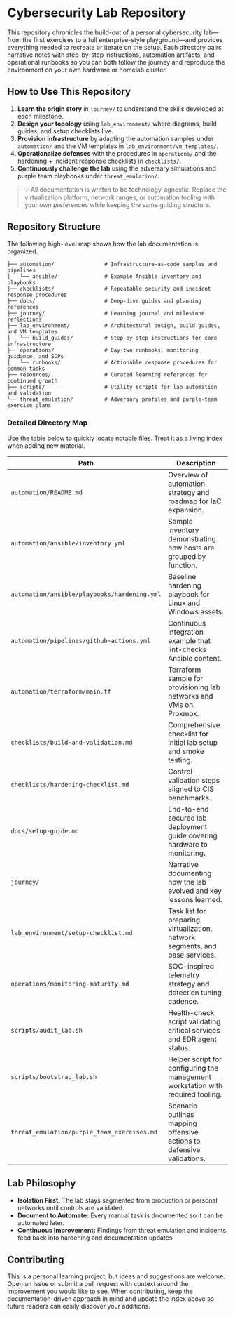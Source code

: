 # Cybersecurity Lab Repository

This repository chronicles the build-out of a personal cybersecurity lab—from the first exercises to a full enterprise-style
playground—and provides everything needed to recreate or iterate on the setup. Each directory pairs narrative notes with
step-by-step instructions, automation artifacts, and operational runbooks so you can both follow the journey and reproduce the
environment on your own hardware or homelab cluster.

## How to Use This Repository

1. **Learn the origin story** in `journey/` to understand the skills developed at each milestone.
2. **Design your topology** using `lab_environment/` where diagrams, build guides, and setup checklists live.
3. **Provision infrastructure** by adapting the automation samples under `automation/` and the VM templates in
   `lab_environment/vm_templates/`.
4. **Operationalize defenses** with the procedures in `operations/` and the hardening + incident response checklists in
   `checklists/`.
5. **Continuously challenge the lab** using the adversary simulations and purple team playbooks under `threat_emulation/`.

> 💡 All documentation is written to be technology-agnostic. Replace the virtualization platform, network ranges, or
> automation tooling with your own preferences while keeping the same guiding structure.

## Repository Structure

The following high-level map shows how the lab documentation is organized.

```text
├── automation/                # Infrastructure-as-code samples and pipelines
│   └── ansible/               # Example Ansible inventory and playbooks
├── checklists/                # Repeatable security and incident response procedures
├── docs/                      # Deep-dive guides and planning references
├── journey/                   # Learning journal and milestone reflections
├── lab_environment/           # Architectural design, build guides, and VM templates
│   └── build_guides/          # Step-by-step instructions for core infrastructure
├── operations/                # Day-two runbooks, monitoring guidance, and SOPs
│   └── runbooks/              # Actionable response procedures for common tasks
├── resources/                 # Curated learning references for continued growth
├── scripts/                   # Utility scripts for lab automation and validation
└── threat_emulation/          # Adversary profiles and purple-team exercise plans
```

### Detailed Directory Map

Use the table below to quickly locate notable files. Treat it as a living index when adding new material.

| Path | Description |
| ---- | ----------- |
| `automation/README.md` | Overview of automation strategy and roadmap for IaC expansion. |
| `automation/ansible/inventory.yml` | Sample inventory demonstrating how hosts are grouped by function. |
| `automation/ansible/playbooks/hardening.yml` | Baseline hardening playbook for Linux and Windows assets. |
| `automation/pipelines/github-actions.yml` | Continuous integration example that lint-checks Ansible content. |
| `automation/terraform/main.tf` | Terraform sample for provisioning lab networks and VMs on Proxmox. |
| `checklists/build-and-validation.md` | Comprehensive checklist for initial lab setup and smoke testing. |
| `checklists/hardening-checklist.md` | Control validation steps aligned to CIS benchmarks. |
| `docs/setup-guide.md` | End-to-end secured lab deployment guide covering hardware to monitoring. |
| `journey/` | Narrative documenting how the lab evolved and key lessons learned. |
| `lab_environment/setup-checklist.md` | Task list for preparing virtualization, network segments, and base services. |
| `operations/monitoring-maturity.md` | SOC-inspired telemetry strategy and detection tuning cadence. |
| `scripts/audit_lab.sh` | Health-check script validating critical services and EDR agent status. |
| `scripts/bootstrap_lab.sh` | Helper script for configuring the management workstation with required tooling. |
| `threat_emulation/purple_team_exercises.md` | Scenario outlines mapping offensive actions to defensive validations. |

## Lab Philosophy

- **Isolation First:** The lab stays segmented from production or personal networks until controls are validated.
- **Document to Automate:** Every manual task is documented so it can be automated later.
- **Continuous Improvement:** Findings from threat emulation and incidents feed back into hardening and documentation updates.

## Contributing

This is a personal learning project, but ideas and suggestions are welcome. Open an issue or submit a pull request with context
around the improvement you would like to see. When contributing, keep the documentation-driven approach in mind and update the
index above so future readers can easily discover your additions.
